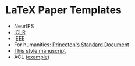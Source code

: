 # LaTeX Paper Templates  

- NeurIPS
- [ICLR](https://www.overleaf.com/latex/templates/template-for-iclr-2021-conference-submission/mmpfhsxmqdkp) 
- IEEE
- For humanities: [Princeton's Standard Document](https://www.overleaf.com/latex/templates/standard-document/xhwhmfdcxhhj)
- [This style manuscript](https://web.stanford.edu/~boyd/papers/pdf/resource_alloc.pdf)
- ACL ([example](https://arxiv.org/pdf/2104.08696.pdf))
